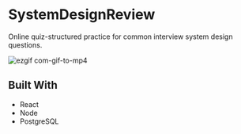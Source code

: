 # SystemDesignReview

Online quiz-structured practice for common interview system design questions.

![ezgif com-gif-to-mp4](https://user-images.githubusercontent.com/27310187/35553604-75022de2-054d-11e8-8e56-72af6943699f.gif)

## Built With
* React
* Node
* PostgreSQL
